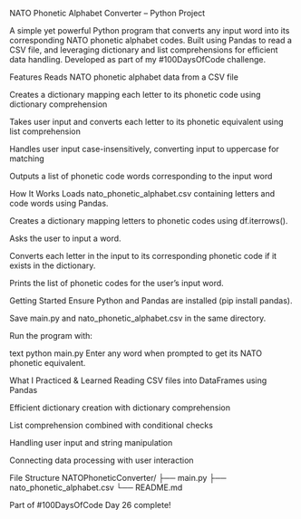 NATO Phonetic Alphabet Converter – Python Project

A simple yet powerful Python program that converts any input word into its corresponding NATO phonetic alphabet codes. Built using Pandas to read a CSV file, and leveraging dictionary and list comprehensions for efficient data handling. Developed as part of my #100DaysOfCode challenge.

Features
Reads NATO phonetic alphabet data from a CSV file

Creates a dictionary mapping each letter to its phonetic code using dictionary comprehension

Takes user input and converts each letter to its phonetic equivalent using list comprehension

Handles user input case-insensitively, converting input to uppercase for matching

Outputs a list of phonetic code words corresponding to the input word

How It Works
Loads nato_phonetic_alphabet.csv containing letters and code words using Pandas.

Creates a dictionary mapping letters to phonetic codes using df.iterrows().

Asks the user to input a word.

Converts each letter in the input to its corresponding phonetic code if it exists in the dictionary.

Prints the list of phonetic codes for the user’s input word.

Getting Started
Ensure Python and Pandas are installed (pip install pandas).

Save main.py and nato_phonetic_alphabet.csv in the same directory.

Run the program with:

text
python main.py
Enter any word when prompted to get its NATO phonetic equivalent.

What I Practiced & Learned
Reading CSV files into DataFrames using Pandas

Efficient dictionary creation with dictionary comprehension

List comprehension combined with conditional checks

Handling user input and string manipulation

Connecting data processing with user interaction

File Structure
NATOPhoneticConverter/
├── main.py
├── nato_phonetic_alphabet.csv
└── README.md

Part of #100DaysOfCode
Day 26 complete!
